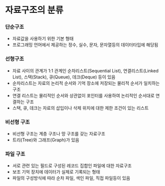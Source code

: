 # 자료구조의 분류

### 단순구조

-   자료값을 사용하기 위한 기본 형태
-   프로그래밍 언어에서 제공하는 정수, 실수, 문자, 문자열등의 데이터타입에 해당됨

### 선형구조

-   자료 사이의 관계가 1:1 관계인 순차리스트(Sequential List), 연결리스트(Linked List), 스택(Stack), 큐(Queue), 데크(Deque) 등이 있음
-   순차리스트는 자료의 논리적 순서와 기억 장소에 저장되는 물리적 순서가 일치하는 구조
-   연결 리스트는 물리적인 순서와 상관없이 포인터를 사용하여 논리적인 순서대로 연결하는 구조
-   스택, 큐, 데크는 자료의 삽입이나 삭제 위치에 대한 제한 조건이 있는 리스트

### 비선형 구조

-   비선형 구조는 계층 구조나 망 구조를 갖는 자료구조
-   트리(Tree)와 그래프(Graph)가 있음

### 파일 구조

-   서로 관련 있는 필드로 구성된 레코드 집합인 파일에 대한 자료구조
-   보조 기억 장치에 데이터가 실제로 기록되는 형태
-   파일의 구성방식에 따라 순차 파일, 색인 파일, 직접 파일등이 있음
